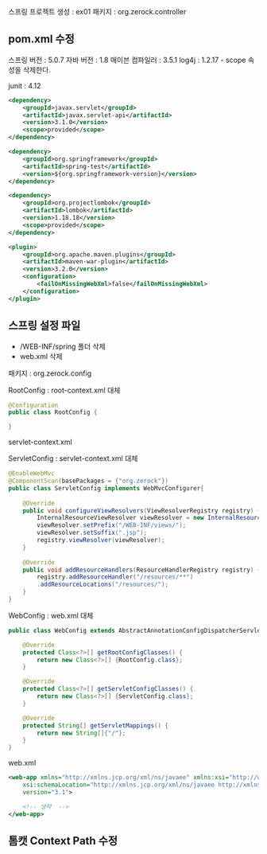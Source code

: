 
스프링 프로젝트 생성 : ex01 
패키지 : org.zerock.controller

## pom.xml 수정 

스프링 버전 : 5.0.7
자바 버전 : 1.8 
매이븐 컴파일러 : 3.5.1 
log4j : 1.2.17
    - scope 속성을 삭제한다. 

junit : 4.12

```xml
<dependency>
    <groupId>javax.servlet</groupId>
    <artifactId>javax.servlet-api</artifactId>
    <version>3.1.0</version>
    <scope>provided</scope>
</dependency>

<dependency>
    <groupId>org.springframework</groupId>
    <artifactId>spring-test</artifactId>
    <version>${org.springframework-version}</version>
</dependency>

<dependency>
    <groupId>org.projectlombok</groupId>
    <artifactId>lombok</artifactId>
    <version>1.18.18</version>
    <scope>provided</scope>
</dependency>

<plugin>
    <groupId>org.apache.maven.plugins</groupId>
    <artifactId>maven-war-plugin</artifactId>
    <version>3.2.0</version>
    <configuration>
        <failOnMissingWebXml>false</failOnMissingWebXml>
    </configuration>
</plugin>

```

## 스프링 설정 파일 
- /WEB-INF/spring 폴더 삭제 
- web.xml 삭제 

패키지 : org.zerock.config

RootConfig : root-context.xml 대체 
```java
@Configuration
public class RootConfig {

}
```

servlet-context.xml


ServletConfig : servlet-context.xml 대체 
```java
@EnableWebMvc
@ComponentScan(basePackages = {"org.zerock"})
public class ServletConfig implements WebMvcConfigurer{
	
	@Override
	public void configureViewResolvers(ViewResolverRegistry registry) {
		InternalResourceViewResolver viewResolver = new InternalResourceViewResolver(); 
		viewResolver.setPrefix("/WEB-INF/views/");
		viewResolver.setSuffix(".jsp");
		registry.viewResolver(viewResolver);
	}
	
	@Override
	public void addResourceHandlers(ResourceHandlerRegistry registry) {
		registry.addResourceHandler("/resources/**")
		.addResourceLocations("/resources/");
	}
}
```

WebConfig : web.xml 대체 
```java
public class WebConfig extends AbstractAnnotationConfigDispatcherServletInitializer{

	@Override
	protected Class<?>[] getRootConfigClasses() {
		return new Class<?>[] {RootConfig.class};
	}

	@Override
	protected Class<?>[] getServletConfigClasses() {
		return new Class<?>[] {ServletConfig.class};
	}

	@Override
	protected String[] getServletMappings() {
		return new String[]{"/"};
	}
}

```
web.xml
```xml
<web-app xmlns="http://xmlns.jcp.org/xml/ns/javaee" xmlns:xsi="http://www.w3.org/2001/XMLSchema-instance"
	xsi:schemaLocation="http://xmlns.jcp.org/xml/ns/javaee http://xmlns.jcp.org/xml/ns/javaee/web-app_3_1.xsd"
	version="3.1">

	<!-- 생략  -->
</web-app>
```

## 톰캣 Context Path 수정 